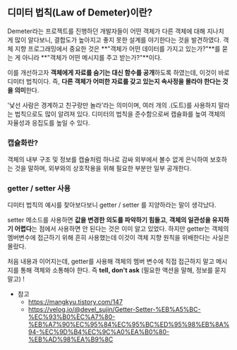 ## 디미터 법칙(Law of Demeter)이란?

Demeter라는 프로젝트를 진행하던 개발자들이 어떤 객체가 다른 객체에 대해 지나치게 많이 알다보니, 결합도가 높아지고 좋지 못한 설계를 야기한다는 것을 발견하였다. 객체 지향 프로그래밍에서 중요한 것은 **"객체가 어떤 데이터를 가지고 있는가?"**를 묻는 게 아니라 **"객체가 어떤 메시지를 주고 받는가?"**이다.

이를 개선하고자 **객체에게 자료를 숨기는 대신 함수를 공개**하도록 하였는데, 이것이 바로 디미터 법칙이다. 즉, **다른 객체가 어떠한 자료를 갖고 있는지 속사정을 몰라야 한다는 것을 의미**한다.

'낯선 사람은 경계하고 친구랑만 놀라'라는 의미이며, 여러 개의 .(도트)를 사용하지 말라는 법칙으로도 많이 알려져 있다. 디미터의 법칙을 준수함으로써 캡슐화를 높여 객체의 자율성과 응집도를 높일 수 있다.

### 캡슐화란?

객체의 내부 구조 및 정보를 캡슐처럼 하나로 감싸 외부에서 볼수 없게 은닉하여 보호하는 것을 말하며, 외부와의 상호작용을 위해 필요한 부분만 일부 공개한다.

### getter / setter 사용

디미터 법칙의 예시를 찾아보다보니 getter / setter 를 지양하라는 말이 생각났다.

setter 메소드를 사용하면 **값을 변경한 의도를 파악하기 힘들고**, **객체의 일관성을 유지하기 어렵다**는 점에서 사용하면 안 된다는 것은 이미 알고 있었다. 하지만 getter는 객체의 멤버변수에 접근하기 위해 흔히 사용했는데 이것이 객체 지향 원칙을 위배한다는 사실은 몰랐다.

처음 내용과 이어지는데, getter를 사용해 객체의 멤버 변수에 직접 접근하지 말고 메시지를 통해 객체와 소통해야 한다. 즉 **tell, don't ask** (필요한 액션을 말해, 정보를 묻지말고) 
!

* 참고
    * https://mangkyu.tistory.com/147
    * https://velog.io/@devel_sujin/Getter-Setter-%EB%A5%BC-%EC%93%B0%EC%A7%80-%EB%A7%90%EC%95%84%EC%95%BC%ED%95%98%EB%8A%94-%EC%9D%B4%EC%9C%A0%EA%B0%80-%EB%AD%98%EA%B9%8C